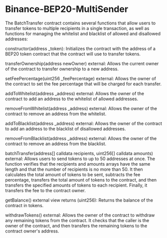 # Binance-BEP20-MultiSender

The BatchTransfer contract contains several functions that allow users to transfer tokens to multiple recipients in a single transaction, as well as functions for managing the whitelist and blacklist of allowed and disallowed addresses:

constructor(address _token): Initializes the contract with the address of a BEP20 token contract that the contract will use to transfer tokens.

transferOwnership(address newOwner) external: Allows the current owner of the contract to transfer ownership to a new address.

setFeePercentage(uint256 _feePercentage) external: Allows the owner of the contract to set the fee percentage that will be charged for each transfer.

addToWhitelist(address _address) external: Allows the owner of the contract to add an address to the whitelist of allowed addresses.

removeFromWhitelist(address _address) external: Allows the owner of the contract to remove an address from the whitelist.

addToBlacklist(address _address) external: Allows the owner of the contract to add an address to the blacklist of disallowed addresses.

removeFromBlacklist(address _address) external: Allows the owner of the contract to remove an address from the blacklist.

batchTransfer(address[] calldata recipients, uint256[] calldata amounts) external: Allows users to send tokens to up to 50 addresses at once. The function verifies that the recipients and amounts arrays have the same length and that the number of recipients is no more than 50. It then calculates the total amount of tokens to be sent, subtracts the fee percentage, transfers the total amount of tokens to the contract, and then transfers the specified amounts of tokens to each recipient. Finally, it transfers the fee to the contract owner.

getBalance() external view returns (uint256): Returns the balance of the contract in tokens.

withdrawTokens() external: Allows the owner of the contract to withdraw any remaining tokens from the contract. It checks that the caller is the owner of the contract, and then transfers the remaining tokens to the contract owner's address.
